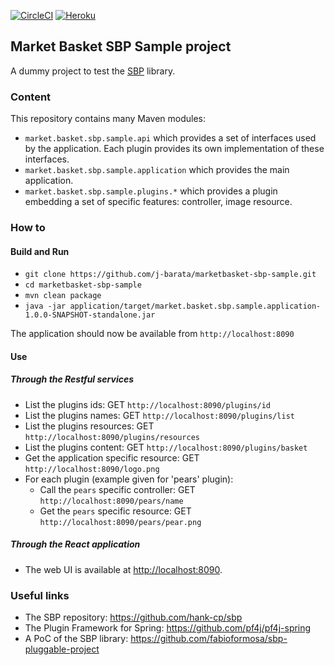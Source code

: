 [![CircleCI](https://circleci.com/gh/j-barata/marketbasket-sbp-sample.svg?style=shield)](https://circleci.com/gh/j-barata/marketbasket-sbp-sample)
[![Heroku](https://heroku-badge.herokuapp.com/?app=marketbasket-sbp-sample)](https://marketbasket-sbp-sample.herokuapp.com)

## Market Basket SBP Sample project

A dummy project to test the [SBP](https://github.com/hank-cp/sbp) library.

### Content

This repository contains many Maven modules:
* `market.basket.sbp.sample.api` which provides a set of interfaces used by the application. Each plugin provides its own implementation of these interfaces.
* `market.basket.sbp.sample.application` which provides the main application.
* `market.basket.sbp.sample.plugins.*` which provides a plugin embedding a set of specific features: controller, image resource.

### How to

#### Build and Run

* `git clone https://github.com/j-barata/marketbasket-sbp-sample.git`
* `cd marketbasket-sbp-sample`
* `mvn clean package`
* `java -jar application/target/market.basket.sbp.sample.application-1.0.0-SNAPSHOT-standalone.jar`

The application should now be available from `http://localhost:8090`

#### Use

##### Through the Restful services

* List the plugins ids: GET `http://localhost:8090/plugins/id`
* List the plugins names: GET `http://localhost:8090/plugins/list`
* List the plugins resources: GET `http://localhost:8090/plugins/resources`
* List the plugins content: GET `http://localhost:8090/plugins/basket`
* Get the application specific resource: GET `http://localhost:8090/logo.png`
* For each plugin (example given for 'pears' plugin):
  * Call the `pears` specific controller: GET `http://localhost:8090/pears/name`
  * Get the `pears` specific resource: GET `http://localhost:8090/pears/pear.png`

##### Through the React application

* The web UI is available at [http://localhost:8090](http://localhost:8090).

### Useful links

* The SBP repository: https://github.com/hank-cp/sbp
* The Plugin Framework for Spring: https://github.com/pf4j/pf4j-spring
* A PoC of the SBP library: https://github.com/fabioformosa/sbp-pluggable-project
